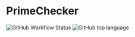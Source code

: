 # PrimeChecker

![GitHub Workflow Status](https://img.shields.io/github/workflow/status/Koi-Jiang/PrimeChecker/.NET%20Core?style=flat-square)
![GitHub top language](https://img.shields.io/github/languages/top/Koi-Jiang/PrimeChecker?color=%23671473&style=flat-square)

